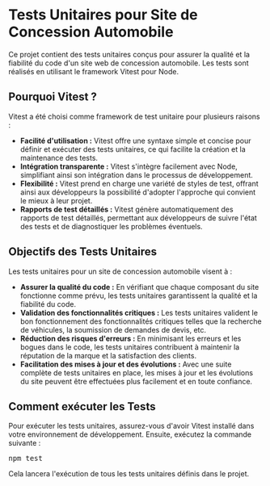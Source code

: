 <h1>Tests Unitaires pour Site de Concession Automobile</h1>
<p>Ce projet contient des tests unitaires conçus pour assurer la qualité et la fiabilité du code d'un site web de concession automobile. Les tests sont réalisés en utilisant le framework Vitest pour Node.</p>

<h2>Pourquoi Vitest ?</h2>
<p>Vitest a été choisi comme framework de test unitaire pour plusieurs raisons :</p>
<ul>
  <li><strong>Facilité d'utilisation :</strong> Vitest offre une syntaxe simple et concise pour définir et exécuter des tests unitaires, ce qui facilite la création et la maintenance des tests.</li>
  <li><strong>Intégration transparente :</strong> Vitest s'intègre facilement avec Node, simplifiant ainsi son intégration dans le processus de développement.</li>
  <li><strong>Flexibilité :</strong> Vitest prend en charge une variété de styles de test, offrant ainsi aux développeurs la possibilité d'adopter l'approche qui convient le mieux à leur projet.</li>
  <li><strong>Rapports de test détaillés :</strong> Vitest génère automatiquement des rapports de test détaillés, permettant aux développeurs de suivre l'état des tests et de diagnostiquer les problèmes éventuels.</li>
</ul>

<h2>Objectifs des Tests Unitaires</h2>
<p>Les tests unitaires pour un site de concession automobile visent à :</p>
<ul>
  <li><strong>Assurer la qualité du code :</strong> En vérifiant que chaque composant du site fonctionne comme prévu, les tests unitaires garantissent la qualité et la fiabilité du code.</li>
  <li><strong>Validation des fonctionnalités critiques :</strong> Les tests unitaires valident le bon fonctionnement des fonctionnalités critiques telles que la recherche de véhicules, la soumission de demandes de devis, etc.</li>
  <li><strong>Réduction des risques d'erreurs :</strong> En minimisant les erreurs et les bogues dans le code, les tests unitaires contribuent à maintenir la réputation de la marque et la satisfaction des clients.</li>
  <li><strong>Facilitation des mises à jour et des évolutions :</strong> Avec une suite complète de tests unitaires en place, les mises à jour et les évolutions du site peuvent être effectuées plus facilement et en toute confiance.</li>
</ul>

<h2>Comment exécuter les Tests</h2>
<p>Pour exécuter les tests unitaires, assurez-vous d'avoir Vitest installé dans votre environnement de développement. Ensuite, exécutez la commande suivante :</p>
<pre>npm test</pre>
<p>Cela lancera l'exécution de tous les tests unitaires définis dans le projet.</p>
